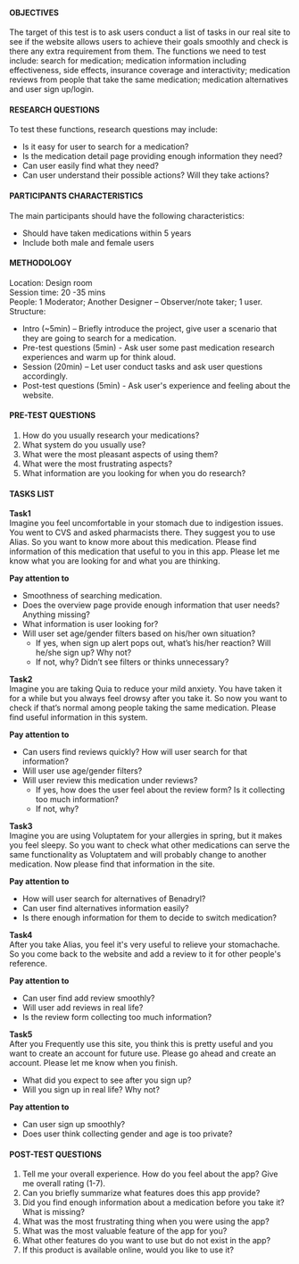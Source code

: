 #### OBJECTIVES

The target of this test is to ask users conduct a list of tasks in our real site to see if the website allows users to achieve their goals smoothly and check is there any extra requirement from them. The functions we need to test include: search for medication; medication information including effectiveness, side effects, insurance coverage and interactivity; medication reviews from people that take the same medication; medication alternatives and user sign up/login. 

#### RESEARCH QUESTIONS

To test these functions, research questions may include:
* Is it easy for user to search for a medication?
* Is the medication detail page providing enough information they need?
* Can user easily find what they need?
* Can user understand their possible actions? Will they take actions? 

#### PARTICIPANTS CHARACTERISTICS

The main participants should have the following characteristics:
* Should have taken medications within 5 years
* Include both male and female users

#### METHODOLOGY 

Location: Design room   
Session time: 20 -35 mins  
People: 1 Moderator; Another Designer – Observer/note taker; 1 user.   
Structure:
* Intro (~5min) – Briefly introduce the project, give user a scenario that they are going to search for a medication.
* Pre-test questions (5min) - Ask user some past medication research experiences and warm up for think aloud. 
* Session (20min) – Let user conduct tasks and ask user questions accordingly.
* Post-test questions (5min) - Ask user's experience and feeling about the website.

#### PRE-TEST QUESTIONS
1. How do you usually research your medications? 
2. What system do you usually use?
3. What were the most pleasant aspects of using them?
4. What were the most frustrating aspects?
5. What information are you looking for when you do research?

#### TASKS LIST
**Task1**  
Imagine you feel uncomfortable in your stomach due to indigestion issues. You went to CVS and asked pharmacists there. They suggest you to use Alias. So you want to know more about this medication. Please find information of this medication that useful to you in this app. Please let me know what you are looking for and what you are thinking.  

**Pay attention to**
- Smoothness of searching medication.  
- Does the overview page provide enough information that user needs? Anything missing?  
- What information is user looking for?  
- Will user set age/gender filters based on his/her own situation?   
	- If yes, when sign up alert pops out, what’s his/her reaction? Will he/she sign up? Why not?  
	- If not, why? Didn’t see filters or thinks unnecessary?  
 

**Task2**  
Imagine you are taking Quia to reduce your mild anxiety. You have taken it for a while but you always feel drowsy after you take it. So now you want to check if that’s normal among people taking the same medication. Please find useful information in this system.  

**Pay attention to**
- Can users find reviews quickly? How will user search for that information?    
- Will user use age/gender filters?   
- Will user review this medication under reviews?     
	- If yes, how does the user feel about the review form? Is it collecting too much information?    
	- If not, why? 
 
**Task3**  
Imagine you are using Voluptatem for your allergies in spring, but it makes you feel sleepy. So you want to check what other medications can serve the same functionality as Voluptatem and will probably change to another medication. Now please find that information in the site. 

**Pay attention to**
- How will user search for alternatives of Benadryl?    
- Can user find alternatives information easily?   
- Is there enough information for them to decide to switch medication?  

**Task4**  
After you take Alias, you feel it's very useful to relieve your stomachache. So you come back to the website and add a review to it for other people's reference.

**Pay attention to**
- Can user find add review smoothly?  
- Will user add reviews in real life?
- Is the review form collecting too much information? 

**Task5**  
After you Frequently use this site, you think this is pretty useful and you want to create an account for future use. Please go ahead and create an account. Please let me know when you finish.
* What did you expect to see after you sign up?
* Will you sign up in real life? Why not? 

**Pay attention to**
- Can user sign up smoothly?  
- Does user think collecting gender and age is too private?  
 
#### POST-TEST QUESTIONS
1. Tell me your overall experience. How do you feel about the app? Give me overall rating (1-7).
2. Can you briefly summarize what features does this app provide?
3. Did you find enough information about a medication before you take it? What is missing?
4. What was the most frustrating thing when you were using the app?
5. What was the most valuable feature of the app for you?
6. What other features do you want to use but do not exist in the app?
7. If this product is available online, would you like to use it?
